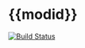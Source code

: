 {{modid}}
=============================================

[![Build Status](https://secure.travis-ci.org/{{github}}/{{modid}}.png?branch=develop)](http://travis-ci.org/{{github}}/{{modid}})

